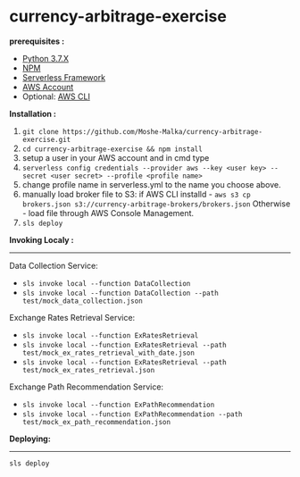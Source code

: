 # currency-arbitrage-exercise

**prerequisites :**
- [Python 3.7.X](https://www.python.org/downloads/ "Python 3.7.X")
- [NPM](https://nodejs.org/en/ "NPM")
- [Serverless Framework](https://serverless.com/ "Serverless Framework")
- [AWS Account](https://aws.amazon.com/ "AWS Account")
- Optional:
[AWS CLI](https://aws.amazon.com/cli/ "AWS CLI")

**Installation :**
1. `git clone https://github.com/Moshe-Malka/currency-arbitrage-exercise.git`
2. `cd currency-arbitrage-exercise && npm install`
3. setup a user in your AWS account and in cmd type
4. `serverless config credentials --provider aws --key <user key> --secret <user secret> --profile <profile name>`
5. change profile name in serverless.yml to the name you choose above.
6. manually load broker file to S3:
if AWS CLI installd - `aws s3 cp brokers.json s3://currency-arbitrage-brokers/brokers.json`
Otherwise - load file through AWS Console Management.
8. `sls deploy`


**Invoking Localy :**

------------

Data Collection Service:
- `sls invoke local --function DataCollection`
- `sls invoke local --function DataCollection --path test/mock_data_collection.json`

Exchange Rates Retrieval Service:
- `sls invoke local --function ExRatesRetrieval`
- `sls invoke local --function ExRatesRetrieval --path test/mock_ex_rates_retrieval_with_date.json`
- `sls invoke local --function ExRatesRetrieval --path test/mock_ex_rates_retrieval.json`

Exchange Path Recommendation Service:
- `sls invoke local --function ExPathRecommendation`
- `sls invoke local --function ExPathRecommendation --path test/mock_ex_path_recommendation.json`

**Deploying:**

------------
`sls deploy`